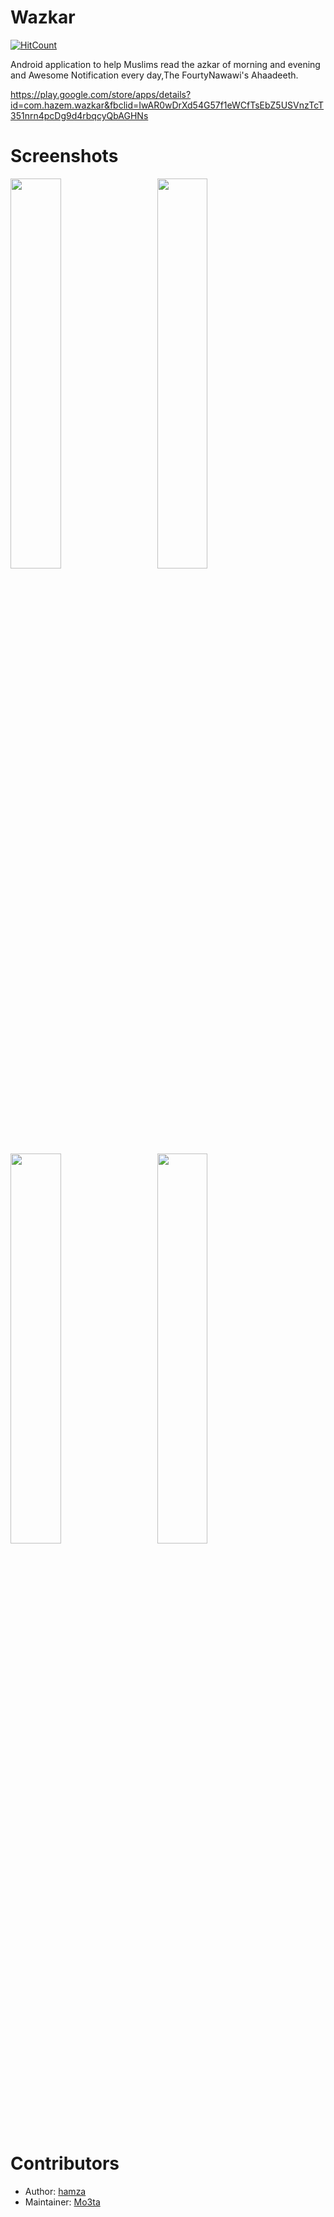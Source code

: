# Wazkar
[![HitCount](http://hits.dwyl.com/hamza94max/Wazkar.svg)](http://hits.dwyl.com/hamza94max/Wazkar)

Android  application to help Muslims read the azkar of morning and evening
and Awesome Notification every day,The FourtyNawawi's Ahaadeeth.

https://play.google.com/store/apps/details?id=com.hazem.wazkar&fbclid=IwAR0wDrXd54G57f1eWCfTsEbZ5USVnzTcT351nrn4pcDg9d4rbqcyQbAGHNs


# Screenshots 
<div>

<img src = "https://user-images.githubusercontent.com/54688005/89568598-d52a5e00-d823-11ea-8a98-049681905725.png" width = 40%>
  <img width ="5%"/> 
<img src = "https://user-images.githubusercontent.com/54688005/89568723-030fa280-d824-11ea-8412-d4311a80839a.png" width = 40%>
</div>


</div>

<div>
<img src = "https://user-images.githubusercontent.com/54688005/89568716-0014b200-d824-11ea-8fcb-4be7af30880c.png" width = 40%>
  <img width ="5%"/> 
  
<img src = "https://user-images.githubusercontent.com/54688005/92637454-245b2700-f2d9-11ea-8d8f-9e683218a072.png" width = 40%>
</div>






# Contributors 
- Author: [hamza](https://github.com/hamza94max/Wazkar)
- Maintainer: [Mo3ta](https://github.com/MahmoudMabrok)

